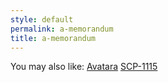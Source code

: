```yaml
---
style: default
permalink: a-memorandum
title: a-memorandum
---
```

You may also like:
[Avatara](http://scp-wiki.net/avatara)
[SCP-1115](http://scp-wiki.net/scp-1115)